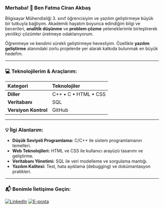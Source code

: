 ### Merhaba! 👋 Ben Fatma Ciran Akbaş

Bilgisayar Mühendisliği 3. sınıf öğrencisiyim ve yazılım geliştirmeye büyük bir tutkuyla bağlıyım. Akademik hayatım boyunca edindiğim bilgi ve becerileri, **analitik düşünme** ve **problem çözme** yeteneklerimle birleştirerek yenilikçi çözümler üretmeye odaklanıyorum.

Öğrenmeye ve kendimi sürekli geliştirmeye hevesliyim. Özellikle **yazılım geliştirme** alanındaki zorlu projelerde yer alarak katkıda bulunmak en büyük hedefim.

---

### 💻 Teknolojilerim & Araçlarım:

| Kategori | Teknolojiler |
| :--- | :--- |
| **Diller** | C++ • C • HTML • CSS |
| **Veritabanı** | SQL |
| **Versiyon Kontrol** | GitHub |

---

### 💡 İlgi Alanlarım:

* **Düşük Seviyeli Programlama:** C/C++ ile sistem programlamanın temelleri.
* **Web Teknolojileri:** HTML ve CSS ile kullanıcı arayüzü tasarımı ve geliştirme.
* **Veritabanı Yönetimi:** SQL ile veri modelleme ve sorgulama mantığı.
* **Yazılım Kalitesi:** Test, hata ayıklama (debugging) ve dokümantasyon pratikleri.

---

### 📬 Benimle İletişime Geçin:

[![LinkedIn](https://img.shields.io/badge/LinkedIn-0077B5?style=for-the-badge&logo=linkedin&logoColor=white)](https://www.linkedin.com/in/fatma-ciran-akba%C5%9F-b800932a5?utm_source=share&utm_campaign=share_via&utm_content=profile&utm_medium=ios_app)
[![E-posta](https://img.shields.io/badge/Gmail-D14836?style=for-the-badge&logo=gmail&logoColor=white)](mailto:fatmakbas8@gmail.com)
